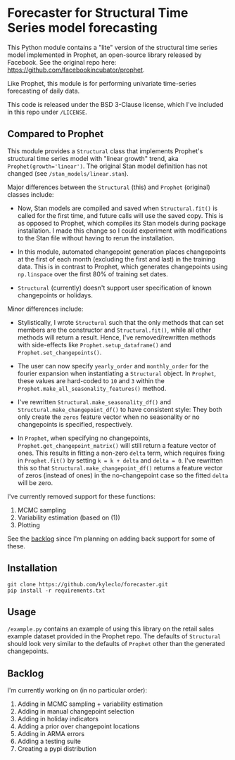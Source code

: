 # Forecaster for Structural Time Series model forecasting

This Python module contains a "lite" version of the structural time series model implemented in Prophet, an open-source library released by Facebook.  See the original repo here: https://github.com/facebookincubator/prophet.

Like Prophet, this module is for performing univariate time-series forecasting of daily data.

This code is released under the BSD 3-Clause license, which I've included in this repo under `/LICENSE`.  

## Compared to Prophet

This module provides a `Structural` class that implements Prophet's structural time series model with "linear growth" trend, aka `Prophet(growth='linear')`.  The original Stan model definition has not changed (see `/stan_models/linear.stan`).

Major differences between the `Structural` (this) and `Prophet` (original) classes include:
  
  - Now, Stan models are compiled and saved when `Structural.fit()` is called for the first time, and future calls will use the saved copy.  This is as opposed to Prophet, which compiles its Stan models during package installation.  I made this change so I could experiment with modifications to the Stan file without having to rerun the installation.
  
  - In this module, automated changepoint generation places changepoints at the first of each month (excluding the first and last) in the training data.  This is in contrast to Prophet, which generates changepoints using `np.linspace` over the first 80% of training set dates.
  
  - `Structural` (currently) doesn't support user specification of known changepoints or holidays.

Minor differences include:

  - Stylistically, I wrote `Structural` such that the only methods that can set members are the constructor and `Structural.fit()`, while all other methods will return a result.  Hence, I've removed/rewritten methods with side-effects like `Prophet.setup_dataframe()` and `Prophet.set_changepoints()`.
  
  - The user can now specify `yearly_order` and `monthly_order` for the fourier expansion when instantiating a `Structural` object.  In `Prophet`, these values are hard-coded to `10` and `3` within the `Prophet.make_all_seasonality_features()` method.
  
  - I've rewritten `Structural.make_seasonality_df()` and `Structural.make_changepoint_df()` to have consistent style: They both only create the `zeros` feature vector when no seasonality or no changepoints is specified, respectively.  
    
  - In `Prophet`, when specifying no changepoints, `Prophet.get_changepoint_matrix()` will still return a feature vector of ones.  This results in fitting a non-zero `delta` term, which requires fixing in `Prophet.fit()` by setting `k = k + delta` and `delta = 0`.  I've rewritten this so that `Structural.make_changepoint_df()` returns a feature vector of zeros (instead of ones) in the no-changepoint case so the fitted `delta` will be zero.
  
I've currently removed support for these functions:

  1. MCMC sampling
  2. Variability estimation (based on (1))
  3. Plotting

See the [backlog](#backlog) since I'm planning on adding back support for some of these.

## Installation

```
git clone https://github.com/kyleclo/forecaster.git
pip install -r requirements.txt
```

## Usage

`/example.py` contains an example of using this library on the retail sales example dataset provided in the Prophet repo.  The defaults of `Structural` should look very similar to the defaults of `Prophet` other than the generated changepoints.


## Backlog

I'm currently working on (in no particular order):

  1. Adding in MCMC sampling + variability estimation
  2. Adding in manual changepoint selection
  3. Adding in holiday indicators
  4. Adding a prior over changepoint locations
  5. Adding in ARMA errors
  6. Adding a testing suite
  7. Creating a pypi distribution
  


